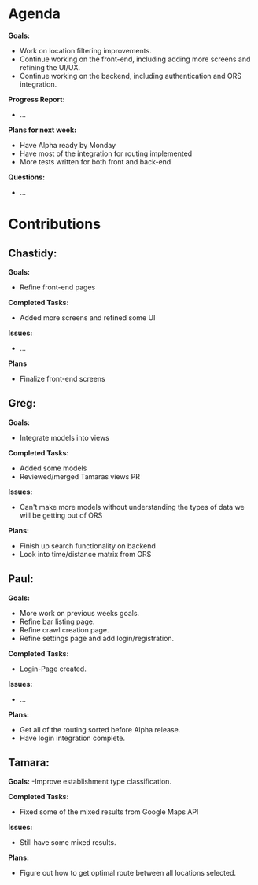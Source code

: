 # Agenda

**Goals:**
- Work on location filtering improvements.
- Continue working on the front-end, including adding more screens and refining the UI/UX.
- Continue working on the backend, including authentication and ORS integration.

**Progress Report:**
- ...

**Plans for next week:**
- Have Alpha ready by Monday
- Have most of the integration for routing implemented
- More tests written for both front and back-end

**Questions:**
- ...

# Contributions

## Chastidy: 
**Goals:**
- Refine front-end pages

**Completed Tasks:** 
- Added more screens and refined some UI

**Issues:** 
- ...

**Plans** 
- Finalize front-end screens

## Greg: 
**Goals:**
- Integrate models into views

**Completed Tasks:**
- Added some models
- Reviewed/merged Tamaras views PR

**Issues:**
- Can't make more models without understanding the types of data we will be getting out of ORS

**Plans:**
- Finish up search functionality on backend
- Look into time/distance matrix from ORS

## Paul: 
**Goals:**
- More work on previous weeks goals.
- Refine bar listing page.
- Refine crawl creation page.
- Refine settings page and add login/registration.

**Completed Tasks:**
- Login-Page created.

**Issues:**
- ...

**Plans:**
- Get all of the routing sorted before Alpha release.
- Have login integration complete.

## Tamara:
**Goals:**
-Improve establishment type classification.

**Completed Tasks:**
- Fixed some of the mixed results from Google Maps API

**Issues:**
- Still have some mixed results.

**Plans:**
- Figure out how to get optimal route between all locations selected. 
